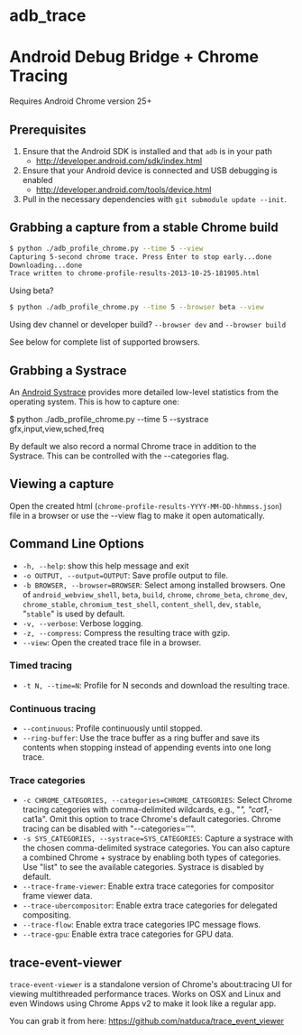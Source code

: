# adb_trace
# Android Debug Bridge + Chrome Tracing

Requires Android Chrome version 25+

## Prerequisites ##

1. Ensure that the Android SDK is installed and that `adb` is in your path
    * http://developer.android.com/sdk/index.html
1. Ensure that your Android device is connected and USB debugging is enabled
    * http://developer.android.com/tools/device.html
1. Pull in the necessary dependencies with `git submodule update --init`.

## Grabbing a capture from a stable Chrome build ##

```sh
$ python ./adb_profile_chrome.py --time 5 --view
Capturing 5-second chrome trace. Press Enter to stop early...done
Downloading...done
Trace written to chrome-profile-results-2013-10-25-181905.html
```

Using beta?

```sh
$ python ./adb_profile_chrome.py --time 5 --browser beta --view
```

Using dev channel or developer build? `--browser dev` and `--browser build`

See below for complete list of supported browsers.

## Grabbing a Systrace ##

An [Android Systrace](http://developer.android.com/tools/help/systrace.html)
provides more detailed low-level statistics from the operating system. This is
how to capture one:

$ python ./adb_profile_chrome.py --time 5 --systrace gfx,input,view,sched,freq

By default we also record a normal Chrome trace in addition to the Systrace.
This can be controlled with the --categories flag.

## Viewing a capture ##

Open the created html (`chrome-profile-results-YYYY-MM-DD-hhmmss.json`) file in
a browser or use the --view flag to make it open automatically.

## Command Line Options ##

*  `-h, --help`:        show this help message and exit
*  `-o OUTPUT, --output=OUTPUT`:
                        Save profile output to file.
*  `-b BROWSER, --browser=BROWSER`:
                        Select among installed browsers. One of
                        `android_webview_shell`, `beta`, `build`, `chrome`,
                        `chrome_beta`, `chrome_dev`, `chrome_stable`,
                        `chromium_test_shell`, `content_shell`, `dev`, `stable`,
                        "`stable`" is used by default.
*  `-v, --verbose`:     Verbose logging.
*  `-z, --compress`:    Compress the resulting trace with gzip.
*  `--view`:            Open the created trace file in a browser.

### Timed tracing ###

*    `-t N, --time=N`:  Profile for N seconds and download the resulting
                        trace.

### Continuous tracing ###

*    `--continuous`:    Profile continuously until stopped.
*    `--ring-buffer`:   Use the trace buffer as a ring buffer and save its
                        contents when stopping instead of appending events
                        into one long trace.

### Trace categories ###

*    `-c CHROME_CATEGORIES, --categories=CHROME_CATEGORIES`:
                        Select Chrome tracing categories with comma-delimited
                        wildcards, e.g., "*", "cat1*,-cat1a". Omit this option
                        to trace Chrome's default categories. Chrome tracing
                        can be disabled with "--categories=''".
*    `-s SYS_CATEGORIES, --systrace=SYS_CATEGORIES`:
                        Capture a systrace with the chosen comma-delimited
                        systrace categories. You can also capture a combined
                        Chrome + systrace by enabling both types of
                        categories. Use "list" to see the available
                        categories. Systrace is disabled by default.
*    `--trace-frame-viewer`: Enable extra trace categories for compositor frame
                        viewer data.
*    `--trace-ubercompositor`: Enable extra trace categories for delegated
                        compositing.
*    `--trace-flow`:    Enable extra trace categories IPC message flows.
*    `--trace-gpu`:     Enable extra trace categories for GPU data.


## trace-event-viewer ##

`trace-event-viewer` is a standalone version of Chrome's about:tracing UI
for viewing multithreaded performance traces. Works on OSX and Linux and
even Windows using Chrome Apps v2 to make it look like a regular app.

You can grab it from here: https://github.com/natduca/trace_event_viewer

